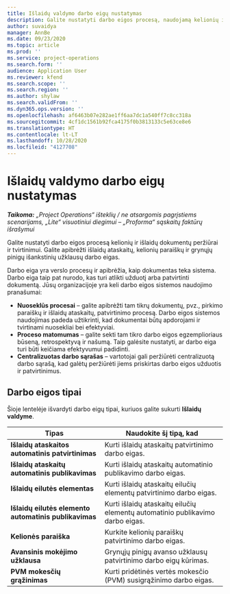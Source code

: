 ```yaml
---
title: Išlaidų valdymo darbo eigų nustatymas
description: Galite nustatyti darbo eigos procesą, naudojamą kelionių ir išlaidų dokumentų peržiūrai ir tvirtinimui.
author: suvaidya
manager: AnnBe
ms.date: 09/23/2020
ms.topic: article
ms.prod: ''
ms.service: project-operations
ms.search.form: ''
audience: Application User
ms.reviewer: kfend
ms.search.scope: ''
ms.search.region: ''
ms.author: shylaw
ms.search.validFrom: ''
ms.dyn365.ops.version: ''
ms.openlocfilehash: af6463b07e282ae1ff6aa7dc1a540ff7c8cc318a
ms.sourcegitcommit: 4cf1dc1561b92fca4175f0b3813133c5e63ce8e6
ms.translationtype: HT
ms.contentlocale: lt-LT
ms.lasthandoff: 10/28/2020
ms.locfileid: "4127708"
---
```

# <a name="set-up-workflows-for-expense-management"></a>Išlaidų valdymo darbo eigų nustatymas

_**Taikoma:** „Project Operations“ išteklių / ne atsargomis pagrįstiems scenarijams, „Lite“ visuotiniui diegimui – „Proforma“ sąskaitų faktūrų išrašymui_

Galite nustatyti darbo eigos procesą kelionių ir išlaidų dokumentų peržiūrai ir tvirtinimui. Galite apibrėžti išlaidų ataskaitų, kelionių paraiškų ir grynųjų pinigų išankstinių užklausų darbo eigas.

Darbo eiga yra verslo procesų ir apibrėžia, kaip dokumentas teka sistema. Darbo eiga taip pat nurodo, kas turi atlikti užduotį arba patvirtinti dokumentą. Jūsų organizacijoje yra keli darbo eigos sistemos naudojimo pranašumai:

- **Nuoseklūs procesai** – galite apibrėžti tam tikrų dokumentų, pvz., pirkimo paraiškų ir išlaidų ataskaitų, patvirtinimo procesą. Darbo eigos sistemos naudojimas padeda užtikrinti, kad dokumentai būtų apdorojami ir tvirtinami nuosekliai bei efektyviai.
- **Proceso matomumas** – galite sekti tam tikro darbo eigos egzemplioriaus būseną, retrospektyvą ir našumą. Taip galėsite nustatyti, ar darbo eiga turi būti keičiama efektyvumui padidinti.
- **Centralizuotas darbo sąrašas** – vartotojai gali peržiūrėti centralizuotą darbo sąrašą, kad galėtų peržiūrėti jiems priskirtas darbo eigos užduotis ir patvirtinimus. 

## <a name="workflow-types"></a>Darbo eigos tipai

Šioje lentelėje išvardyti darbo eigų tipai, kuriuos galite sukurti **Išlaidų valdyme**.


|              <strong>Tipas</strong>              |                   <strong>Naudokite šį tipą, kad</strong>                   |
|-------------------------------------------------|-----------------------------------------------------------------------|
|   <strong>Išlaidų ataskaitos automatinis patvirtinimas</strong> |            Kurti išlaidų ataskaitų patvirtinimo darbo eigas.             |
|  <strong>Išlaidų ataskaitų automatinis publikavimas</strong>   |        Kurti išlaidų ataskaitų automatinio publikavimo darbo eigas.        |
|       <strong>Išlaidų eilutės elementas</strong>        |     Kurti išlaidų ataskaitų eilučių elementų patvirtinimo darbo eigas.      |
| <strong>Išlaidų eilutės elemento automatinis publikavimas</strong> | Kurti išlaidų ataskaitų eilučių elementų automatinio publikavimo darbo eigas. |
|       <strong>Kelionės paraiška</strong>       |          Kurkite kelionių paraiškų patvirtinimo darbo eigas.           |
|      <strong>Avansinis mokėjimo užklausa</strong>      |         Grynųjų pinigų avanso užklausų patvirtinimo darbo eigų kūrimas.          |
|        <strong>PVM mokesčių grąžinimas</strong>        | Kurti pridėtinės vertės mokesčio (PVM) susigrąžinimo darbo eigas.  |

